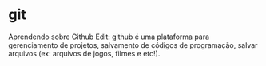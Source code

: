 # git
Aprendendo sobre Github
Edit: github é uma plataforma para gerenciamento de projetos, salvamento de códigos de programação, salvar arquivos (ex: arquivos de jogos, filmes e etc!).
